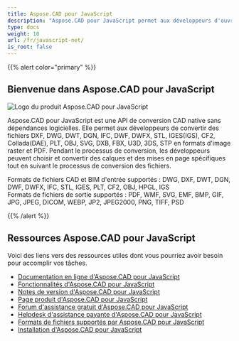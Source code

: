 ```yaml
---
title: Aspose.CAD pour JavaScript
description: "Aspose.CAD pour JavaScript permet aux développeurs d'ouvrir, de lire et de traiter des fichiers AutoCAD DWG, DXF, DWT et d'autres formats de fichiers CAD et BIM, tels que : DGN, DWF, DWFX, IFC, STL, IGES, PLT, CF2, OBJ, HPGL, IGS."
type: docs
weight: 10
url: /fr/javascript-net/
is_root: false
---
```


{{% alert color="primary" %}}

## **Bienvenue dans Aspose.CAD pour JavaScript**

![Logo du produit Aspose.CAD pour JavaScript](/cad/_assets/home_5.png)

Aspose.CAD pour JavaScript est une API de conversion CAD native sans dépendances logicielles. Elle permet aux développeurs de convertir des fichiers DXF, DWG, DWT, DGN, IFC, DWF, DWFX, STL, IGES(IGS), CF2, Collada(DAE), PLT, OBJ, SVG, DXB, FBX, U3D, 3DS, STP en formats d'image raster et PDF. Pendant le processus de conversion, les développeurs peuvent choisir et convertir des calques et des mises en page spécifiques tout en suivant le processus de conversion des fichiers.

Formats de fichiers CAD et BIM d'entrée supportés : DWG, DXF, DWT, DGN, DWF, DWFX, IFC, STL, IGES, PLT, CF2, OBJ, HPGL, IGS  
Formats de fichiers de sortie supportés : PDF, WMF, SVG, EMF, BMP, GIF, JPG, JPEG, DICOM, WEBP, JP2, JPEG2000, PNG, TIFF, PSD

{{% /alert %}}

## **Ressources Aspose.CAD pour JavaScript**

Voici des liens vers des ressources utiles dont vous pourriez avoir besoin pour accomplir vos tâches.

- [Documentation en ligne d'Aspose.CAD pour JavaScript](/fr/cad/javascript-net/)
- [Fonctionnalités d'Aspose.CAD pour JavaScript](/fr/cad/javascript-net/features/)
- [Notes de version d'Aspose.CAD pour JavaScript](https://releases.aspose.com/cad/javascript-net/release-notes/)
- [Page produit d'Aspose.CAD pour JavaScript](https://products.aspose.com/cad/javascript-net/)
- [Forum d'assistance gratuit d'Aspose.CAD pour JavaScript](https://forum.aspose.com/c/cad/19)
- [Helpdesk d'assistance payante d'Aspose.CAD pour JavaScript](https://helpdesk.aspose.com/)
- [Formats de fichiers supportés par Aspose.CAD pour JavaScript](/fr/cad/javascript-net/supported-file-formats/)
- [Installation d'Aspose.CAD pour JavaScript](/fr/cad/javascript-net/installation/)
